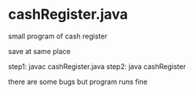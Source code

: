 # cashRegister.java
small program of cash register

save at same place

step1: javac cashRegister.java
step2: java cashRegister

there are some bugs but program runs fine
